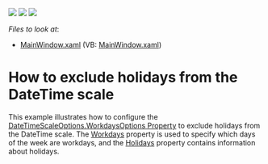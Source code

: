 <!-- default badges list -->
![](https://img.shields.io/endpoint?url=https://codecentral.devexpress.com/api/v1/VersionRange/128569882/16.1.4%2B)
[![](https://img.shields.io/badge/Open_in_DevExpress_Support_Center-FF7200?style=flat-square&logo=DevExpress&logoColor=white)](https://supportcenter.devexpress.com/ticket/details/T460550)
[![](https://img.shields.io/badge/📖_How_to_use_DevExpress_Examples-e9f6fc?style=flat-square)](https://docs.devexpress.com/GeneralInformation/403183)
<!-- default badges end -->
<!-- default file list -->
*Files to look at*:

* [MainWindow.xaml](./CS/Workdays/MainWindow.xaml) (VB: [MainWindow.xaml](./VB/Workdays/MainWindow.xaml))
<!-- default file list end -->
# How to exclude holidays from the DateTime scale


<p>This example illustrates how to configure the <a href="https://documentation.devexpress.com/#WPF/DevExpressXpfChartsDateTimeScaleOptionsBase_WorkdaysOptionstopic">DateTimeScaleOptions.WorkdaysOptions Property</a> to exclude holidays from the DateTime scale. The <a href="https://documentation.devexpress.com/#WPF/DevExpressXpfChartsWorkdaysOptions_Workdaystopic">Workdays</a> property is used to specify which days of the week are workdays, and the <a href="https://documentation.devexpress.com/#WPF/DevExpressXpfChartsWorkdaysOptions_Holidaystopic">Holidays</a> property contains information about holidays.</p>

<br/>


